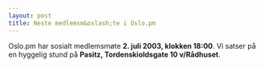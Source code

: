 ```yaml
---
layout: post
title: Neste medlemsm&oslash;te i Oslo.pm
---
```

<p>Oslo.pm har sosialt medlemsmøte <strong>2. juli 2003, klokken
18:00</strong>. Vi satser på en hyggelig stund på <strong>Pasitz,
Tordenskioldsgate 10 v/Rådhuset</strong>.</p>

